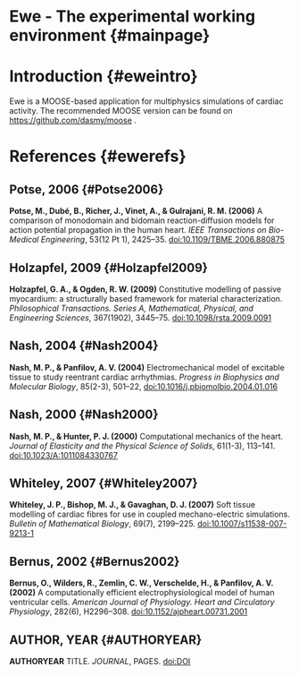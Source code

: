 Ewe - The experimental working environment {#mainpage}
=============================================

Introduction {#eweintro}
=============================================

Ewe is a MOOSE-based application for multiphysics simulations of cardiac activity. The recommended MOOSE version can be found on https://github.com/dasmy/moose .

References {#ewerefs}
=============================================

Potse, 2006 {#Potse2006}
---------------------------------------------
**Potse, M., Dubé, B., Richer, J., Vinet, A., & Gulrajani, R. M. (2006)**
A comparison of monodomain and bidomain reaction-diffusion models for action potential propagation in the human heart.
*IEEE Transactions on Bio-Medical Engineering*, 53(12 Pt 1), 2425–35.
[doi:10.1109/TBME.2006.880875](http://dx.doi.org/10.1109/TBME.2006.880875)

Holzapfel, 2009 {#Holzapfel2009}
---------------------------------------------
**Holzapfel, G. A., & Ogden, R. W. (2009)**
Constitutive modelling of passive myocardium: a structurally based framework for material characterization.
*Philosophical Transactions. Series A, Mathematical, Physical, and Engineering Sciences*, 367(1902), 3445–75.
[doi:10.1098/rsta.2009.0091](http://dx.doi.org/10.1098/rsta.2009.0091)

Nash, 2004 {#Nash2004}
---------------------------------------------
**Nash, M. P., & Panfilov, A. V. (2004)**
Electromechanical model of excitable tissue to study reentrant cardiac arrhythmias.
*Progress in Biophysics and Molecular Biology*, 85(2-3), 501–22,
[doi:10.1016/j.pbiomolbio.2004.01.016](http://dx.doi.org/10.1016/j.pbiomolbio.2004.01.016)

Nash, 2000 {#Nash2000}
---------------------------------------------
**Nash, M. P., & Hunter, P. J. (2000)**
Computational mechanics of the heart.
*Journal of Elasticity and the Physical Science of Solids*, 61(1-3), 113–141.
[doi:10.1023/A:1011084330767](http://dx.doi.org/10.1023/A:1011084330767)

Whiteley, 2007 {#Whiteley2007}
---------------------------------------------
**Whiteley, J. P., Bishop, M. J., & Gavaghan, D. J. (2007)**
Soft tissue modelling of cardiac fibres for use in coupled mechano-electric simulations.
*Bulletin of Mathematical Biology*, 69(7), 2199–225.
[doi:10.1007/s11538-007-9213-1](http://dx.doi.org/10.1007/s11538-007-9213-1)

Bernus, 2002 {#Bernus2002}
---------------------------------------------
**Bernus, O., Wilders, R., Zemlin, C. W., Verschelde, H., & Panfilov, A. V. (2002)**
A computationally efficient electrophysiological model of human ventricular cells.
*American Journal of Physiology. Heart and Circulatory Physiology*, 282(6), H2296–308.
[doi:10.1152/ajpheart.00731.2001](http://dx.doi.org/10.1152/ajpheart.00731.2001)




AUTHOR, YEAR {#AUTHORYEAR}
---------------------------------------------
**AUTHORYEAR**
TITLE.
*JOURNAL*, PAGES.
[doi:DOI](http://dx.doi.org/DOI)